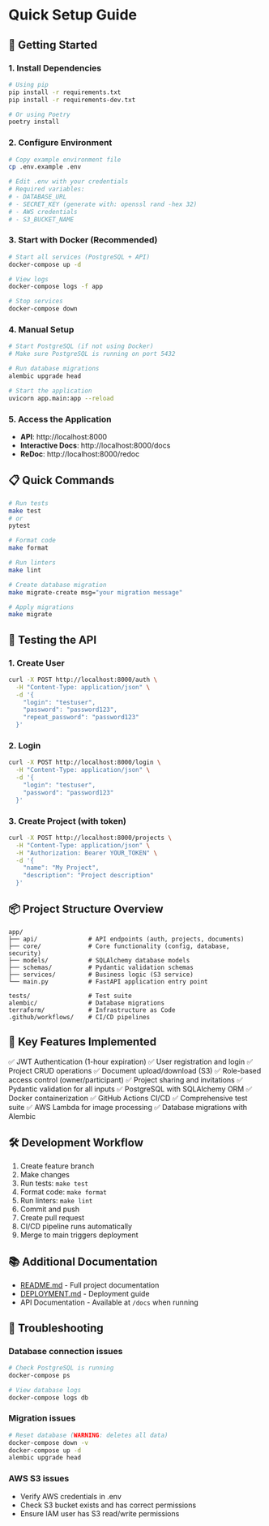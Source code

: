# Quick Setup Guide

## 🚀 Getting Started

### 1. Install Dependencies

```bash
# Using pip
pip install -r requirements.txt
pip install -r requirements-dev.txt

# Or using Poetry
poetry install
```

### 2. Configure Environment

```bash
# Copy example environment file
cp .env.example .env

# Edit .env with your credentials
# Required variables:
# - DATABASE_URL
# - SECRET_KEY (generate with: openssl rand -hex 32)
# - AWS credentials
# - S3_BUCKET_NAME
```

### 3. Start with Docker (Recommended)

```bash
# Start all services (PostgreSQL + API)
docker-compose up -d

# View logs
docker-compose logs -f app

# Stop services
docker-compose down
```

### 4. Manual Setup

```bash
# Start PostgreSQL (if not using Docker)
# Make sure PostgreSQL is running on port 5432

# Run database migrations
alembic upgrade head

# Start the application
uvicorn app.main:app --reload
```

### 5. Access the Application

- **API**: http://localhost:8000
- **Interactive Docs**: http://localhost:8000/docs
- **ReDoc**: http://localhost:8000/redoc

## 📋 Quick Commands

```bash
# Run tests
make test
# or
pytest

# Format code
make format

# Run linters
make lint

# Create database migration
make migrate-create msg="your migration message"

# Apply migrations
make migrate
```

## 🧪 Testing the API

### 1. Create User

```bash
curl -X POST http://localhost:8000/auth \
  -H "Content-Type: application/json" \
  -d '{
    "login": "testuser",
    "password": "password123",
    "repeat_password": "password123"
  }'
```

### 2. Login

```bash
curl -X POST http://localhost:8000/login \
  -H "Content-Type: application/json" \
  -d '{
    "login": "testuser",
    "password": "password123"
  }'
```

### 3. Create Project (with token)

```bash
curl -X POST http://localhost:8000/projects \
  -H "Content-Type: application/json" \
  -H "Authorization: Bearer YOUR_TOKEN" \
  -d '{
    "name": "My Project",
    "description": "Project description"
  }'
```

## 📦 Project Structure Overview

```
app/
├── api/              # API endpoints (auth, projects, documents)
├── core/             # Core functionality (config, database, security)
├── models/           # SQLAlchemy database models
├── schemas/          # Pydantic validation schemas
├── services/         # Business logic (S3 service)
└── main.py           # FastAPI application entry point

tests/                # Test suite
alembic/              # Database migrations
terraform/            # Infrastructure as Code
.github/workflows/    # CI/CD pipelines
```

## 🔑 Key Features Implemented

✅ JWT Authentication (1-hour expiration)
✅ User registration and login
✅ Project CRUD operations
✅ Document upload/download (S3)
✅ Role-based access control (owner/participant)
✅ Project sharing and invitations
✅ Pydantic validation for all inputs
✅ PostgreSQL with SQLAlchemy ORM
✅ Docker containerization
✅ GitHub Actions CI/CD
✅ Comprehensive test suite
✅ AWS Lambda for image processing
✅ Database migrations with Alembic

## 🛠️ Development Workflow

1. Create feature branch
2. Make changes
3. Run tests: `make test`
4. Format code: `make format`
5. Run linters: `make lint`
6. Commit and push
7. Create pull request
8. CI/CD pipeline runs automatically
9. Merge to main triggers deployment

## 📚 Additional Documentation

- [README.md](README.md) - Full project documentation
- [DEPLOYMENT.md](DEPLOYMENT.md) - Deployment guide
- API Documentation - Available at `/docs` when running

## 🐛 Troubleshooting

### Database connection issues
```bash
# Check PostgreSQL is running
docker-compose ps

# View database logs
docker-compose logs db
```

### Migration issues
```bash
# Reset database (WARNING: deletes all data)
docker-compose down -v
docker-compose up -d
alembic upgrade head
```

### AWS S3 issues
- Verify AWS credentials in .env
- Check S3 bucket exists and has correct permissions
- Ensure IAM user has S3 read/write permissions
